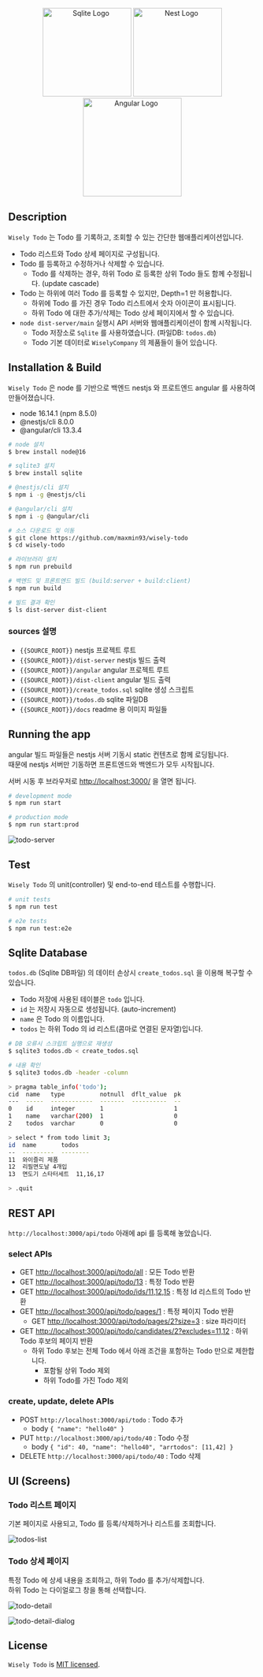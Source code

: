 <p align="center">
  <a href="https://www.sqlite.org/" target="blank"><img src="https://upload.wikimedia.org/wikipedia/commons/thumb/3/38/SQLite370.svg/1280px-SQLite370.svg.png" width="180" alt="Sqlite Logo" /></a>
  <a href="http://nestjs.com/" target="blank"><img src="https://nestjs.com/img/logo-small.svg" width="180" alt="Nest Logo" /></a>
  <a href="https://angular.io/" target="blank"><img src="https://angular.io/assets/images/logos/angular/angular.png" width="200" alt="Angular Logo" /></a>
</p>

## Description

`Wisely Todo` 는 Todo 를 기록하고, 조회할 수 있는 간단한 웹애플리케이션입니다.<br>

- Todo 리스트와 Todo 상세 페이지로 구성됩니다.
- Todo 를 등록하고 수정하거나 삭제할 수 있습니다.
  - Todo 를 삭제하는 경우, 하위 Todo 로 등록한 상위 Todo 들도 함께 수정됩니다. (update cascade)
- Todo 는 하위에 여러 Todo 를 등록할 수 있지만, Depth=1 만 허용합니다.
  - 하위에 Todo 를 가진 경우 Todo 리스트에서 숫자 아이콘이 표시됩니다.
  - 하위 Todo 에 대한 추가/삭제는 Todo 상세 페이지에서 할 수 있습니다.
- `node dist-server/main` 실행시 API 서버와 웹애플리케이션이 함께 시작됩니다.
  - Todo 저장소로 `Sqlite` 를 사용하였습니다. (파일DB: `todos.db`)
  - Todo 기본 데이터로 `WiselyCompany` 의 제품들이 들어 있습니다.

## Installation & Build

`Wisely Todo` 은 node 를 기반으로 백엔드 nestjs 와 프로트엔드 angular 를 사용하여 만들어졌습니다.

- node 16.14.1 (npm 8.5.0)
- @nestjs/cli 8.0.0
- @angular/cli 13.3.4

```bash
# node 설치
$ brew install node@16

# sqlite3 설치
$ brew install sqlite

# @nestjs/cli 설치
$ npm i -g @nestjs/cli

# @angular/cli 설치
$ npm i -g @angular/cli

# 소스 다운로드 및 이동
$ git clone https://github.com/maxmin93/wisely-todo
$ cd wisely-todo

# 라이브러리 설치
$ npm run prebuild

# 백엔드 및 프론트엔드 빌드 (build:server + build:client)
$ npm run build

# 빌드 결과 확인
$ ls dist-server dist-client
```

### sources 설명

- `{{SOURCE_ROOT}}` nestjs 프로젝트 루트
- `{{SOURCE_ROOT}}/dist-server` nestjs 빌드 출력
- `{{SOURCE_ROOT}}/angular` angular 프로젝트 루트
- `{{SOURCE_ROOT}}/dist-client` angular 빌드 출력
- `{{SOURCE_ROOT}}/create_todos.sql` sqlite 생성 스크립트
- `{{SOURCE_ROOT}}/todos.db` sqlite 파일DB
- `{{SOURCE_ROOT}}/docs` readme 용 이미지 파일들

## Running the app

angular 빌드 파일들은 nestjs 서버 기동시 static 컨텐츠로 함께 로딩됩니다.<br>
때문에 nestjs 서버만 기동하면 프론트엔드와 백엔드가 모두 시작됩니다.

서버 시동 후 브라우저로 [http://localhost:3000/](http://localhost:3000/) 을 열면 됩니다.

```bash
# development mode
$ npm run start

# production mode
$ npm run start:prod
```

![todo-server](/docs/todo-server.png)

## Test

`Wisely Todo` 의 unit(controller) 및 end-to-end 테스트를 수행합니다.

```bash
# unit tests
$ npm run test

# e2e tests
$ npm run test:e2e
```

## Sqlite Database

`todos.db` (Sqlite DB파일) 의 데이터 손상시 `create_todos.sql` 을 이용해 복구할 수 있습니다.

- Todo 저장에 사용된 테이블은 `todo` 입니다.
- `id` 는 저장시 자동으로 생성됩니다. (auto-increment)
- `name` 은 Todo 의 이름입니다.
- `todos` 는 하위 Todo 의 id 리스트(콤마로 연결된 문자열)입니다.

```bash
# DB 오류시 스크립트 실행으로 재생성
$ sqlite3 todos.db < create_todos.sql

# 내용 확인
$ sqlite3 todos.db -header -column

> pragma table_info('todo');
cid  name   type          notnull  dflt_value  pk
---  -----  ------------  -------  ----------  --
0    id     integer       1                    1
1    name   varchar(200)  1                    0
2    todos  varchar       0                    0

> select * from todo limit 3;
id  name       todos
--  ---------  --------
11  와이즐리 제품
12  리필면도날 4개입
13  면도기 스타터세트  11,16,17

> .quit
```

## REST API

`http://localhost:3000/api/todo` 아래에 api 를 등록해 놓았습니다.

### select APIs

- GET [http://localhost:3000/api/todo/all](http://localhost:3000/api/todo/all) : 모든 Todo 반환
- GET [http://localhost:3000/api/todo/13](http://localhost:3000/api/todo/13) : 특정 Todo 반환
- GET [http://localhost:3000/api/todo/ids/11,12,15](http://localhost:3000/api/todo/ids/11,12,15) : 특정 Id 리스트의 Todo 반환
- GET [http://localhost:3000/api/todo/pages/1](http://localhost:3000/api/todo/pages/1) : 특정 페이지 Todo 반환
  - GET [http://localhost:3000/api/todo/pages/2?size=3](http://localhost:3000/api/todo/pages/2?size=3) : size 파라미터
- GET [http://localhost:3000/api/todo/candidates/2?excludes=11,12](http://localhost:3000/api/todo/candidates/2?excludes=11,12) : 하위 Todo 후보의 페이지 반환
  - 하위 Todo 후보는 전체 Todo 에서 아래 조건을 포함하는 Todo 만으로 제한합니다.
    - 포함될 상위 Todo 제외
    - 하위 Todo를 가진 Todo 제외

### create, update, delete APIs

- POST `http://localhost:3000/api/todo` : Todo 추가
  - body `{ "name": "hello40" }`
- PUT `http://localhost:3000/api/todo/40` : Todo 수정
  - body `{ "id": 40, "name": "hello40", "arrtodos": [11,42] }`
- DELETE `http://localhost:3000/api/todo/40` : Todo 삭제

## UI (Screens)

### Todo 리스트 페이지

기본 페이지로 사용되고, Todo 를 등록/삭제하거나 리스트를 조회합니다.

![todos-list](/docs/todos-list.png)

### Todo 상세 페이지

특정 Todo 에 상세 내용을 조회하고, 하위 Todo 를 추가/삭제합니다.<br>
하위 Todo 는 다이얼로그 창을 통해 선택합니다.

![todo-detail](/docs/todo-detail.png)

![todo-detail-dialog](/docs/todo-detail-dialog.png)

## License

`Wisely Todo` is [MIT licensed](LICENSE).
